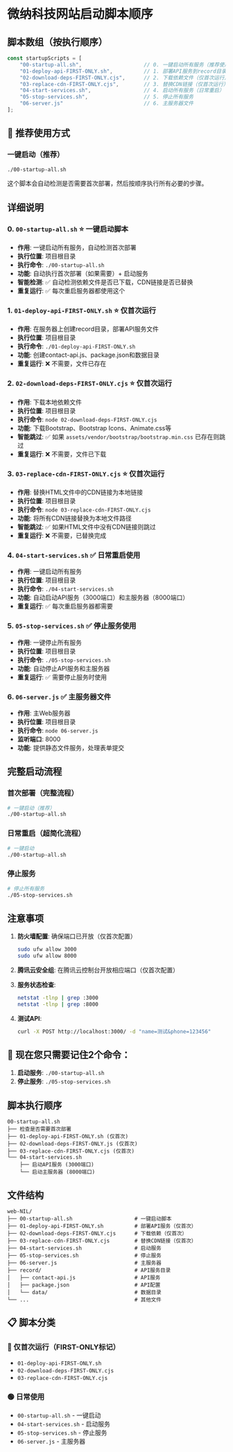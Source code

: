 # 微纳科技网站启动脚本顺序

## 脚本数组（按执行顺序）

```javascript
const startupScripts = [
    "00-startup-all.sh",                    // 0. 一键启动所有服务（推荐使用）
    "01-deploy-api-FIRST-ONLY.sh",          // 1. 部署API服务到record目录（仅首次运行）
    "02-download-deps-FIRST-ONLY.cjs",      // 2. 下载依赖文件（仅首次运行）
    "03-replace-cdn-FIRST-ONLY.cjs",        // 3. 替换CDN链接（仅首次运行）
    "04-start-services.sh",                 // 4. 启动所有服务（日常重启）
    "05-stop-services.sh",                  // 5. 停止所有服务
    "06-server.js"                          // 6. 主服务器文件
];
```

## 🎯 推荐使用方式

### 一键启动（推荐）
```bash
./00-startup-all.sh
```

这个脚本会自动检测是否需要首次部署，然后按顺序执行所有必要的步骤。

## 详细说明

### 0. `00-startup-all.sh` ⭐ 一键启动脚本
- **作用**: 一键启动所有服务，自动检测首次部署
- **执行位置**: 项目根目录
- **执行命令**: `./00-startup-all.sh`
- **功能**: 自动执行首次部署（如果需要）+ 启动服务
- **智能检测**: ✅ 自动检测依赖文件是否已下载，CDN链接是否已替换
- **重复运行**: ✅ 每次重启服务器都使用这个

### 1. `01-deploy-api-FIRST-ONLY.sh` ⭐ 仅首次运行
- **作用**: 在服务器上创建record目录，部署API服务文件
- **执行位置**: 项目根目录
- **执行命令**: `./01-deploy-api-FIRST-ONLY.sh`
- **功能**: 创建contact-api.js、package.json和数据目录
- **重复运行**: ❌ 不需要，文件已存在

### 2. `02-download-deps-FIRST-ONLY.cjs` ⭐ 仅首次运行
- **作用**: 下载本地依赖文件
- **执行位置**: 项目根目录
- **执行命令**: `node 02-download-deps-FIRST-ONLY.cjs`
- **功能**: 下载Bootstrap、Bootstrap Icons、Animate.css等
- **智能跳过**: ✅ 如果 `assets/vendor/bootstrap/bootstrap.min.css` 已存在则跳过
- **重复运行**: ❌ 不需要，文件已下载

### 3. `03-replace-cdn-FIRST-ONLY.cjs` ⭐ 仅首次运行
- **作用**: 替换HTML文件中的CDN链接为本地链接
- **执行位置**: 项目根目录
- **执行命令**: `node 03-replace-cdn-FIRST-ONLY.cjs`
- **功能**: 将所有CDN链接替换为本地文件路径
- **智能跳过**: ✅ 如果HTML文件中没有CDN链接则跳过
- **重复运行**: ❌ 不需要，已替换完成

### 4. `04-start-services.sh` ✅ 日常重启使用
- **作用**: 一键启动所有服务
- **执行位置**: 项目根目录
- **执行命令**: `./04-start-services.sh`
- **功能**: 自动启动API服务（3000端口）和主服务器（8000端口）
- **重复运行**: ✅ 每次重启服务器都需要

### 5. `05-stop-services.sh` ✅ 停止服务使用
- **作用**: 一键停止所有服务
- **执行位置**: 项目根目录
- **执行命令**: `./05-stop-services.sh`
- **功能**: 自动停止API服务和主服务器
- **重复运行**: ✅ 需要停止服务时使用

### 6. `06-server.js` ✅ 主服务器文件
- **作用**: 主Web服务器
- **执行位置**: 项目根目录
- **执行命令**: `node 06-server.js`
- **监听端口**: 8000
- **功能**: 提供静态文件服务，处理表单提交

## 完整启动流程

### 首次部署（完整流程）
```bash
# 一键启动（推荐）
./00-startup-all.sh
```

### 日常重启（超简化流程）
```bash
# 一键启动
./00-startup-all.sh
```

### 停止服务
```bash
# 停止所有服务
./05-stop-services.sh
```

## 注意事项

1. **防火墙配置**: 确保端口已开放（仅首次配置）
   ```bash
   sudo ufw allow 3000
   sudo ufw allow 8000
   ```

2. **腾讯云安全组**: 在腾讯云控制台开放相应端口（仅首次配置）

3. **服务状态检查**: 
   ```bash
   netstat -tlnp | grep :3000
   netstat -tlnp | grep :8000
   ```

4. **测试API**: 
   ```bash
   curl -X POST http://localhost:3000/ -d "name=测试&phone=123456"
   ```

## 🎉 现在您只需要记住2个命令：

1. **启动服务**: `./00-startup-all.sh`
2. **停止服务**: `./05-stop-services.sh`

## 脚本执行顺序

```
00-startup-all.sh
├── 检查是否需要首次部署
├── 01-deploy-api-FIRST-ONLY.sh (仅首次)
├── 02-download-deps-FIRST-ONLY.js (仅首次)
├── 03-replace-cdn-FIRST-ONLY.cjs (仅首次)
└── 04-start-services.sh
    ├── 启动API服务 (3000端口)
    └── 启动主服务器 (8000端口)
```

## 文件结构

```
web-NIL/
├── 00-startup-all.sh                    # 一键启动脚本
├── 01-deploy-api-FIRST-ONLY.sh          # 部署API服务（仅首次）
├── 02-download-deps-FIRST-ONLY.cjs      # 下载依赖（仅首次）
├── 03-replace-cdn-FIRST-ONLY.cjs        # 替换CDN链接（仅首次）
├── 04-start-services.sh                 # 启动服务
├── 05-stop-services.sh                  # 停止服务
├── 06-server.js                         # 主服务器
├── record/                              # API服务目录
│   ├── contact-api.js                   # API服务
│   ├── package.json                     # API配置
│   └── data/                            # 数据目录
└── ...                                  # 其他文件
```

## 📋 脚本分类

### 🔴 仅首次运行（FIRST-ONLY标记）
- `01-deploy-api-FIRST-ONLY.sh`
- `02-download-deps-FIRST-ONLY.cjs`
- `03-replace-cdn-FIRST-ONLY.cjs`

### 🟢 日常使用
- `00-startup-all.sh` - 一键启动
- `04-start-services.sh` - 启动服务
- `05-stop-services.sh` - 停止服务
- `06-server.js` - 主服务器 